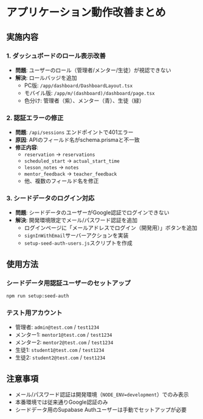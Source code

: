 # アプリケーション動作改善まとめ

## 実施内容

### 1. ダッシュボードのロール表示改善
- **問題**: ユーザーのロール（管理者/メンター/生徒）が視認できない
- **解決**: ロールバッジを追加
  - PC版: `/app/dashboard/DashboardLayout.tsx`
  - モバイル版: `/app/m/(dashboard)/dashboard/page.tsx`
  - 色分け: 管理者（紫）、メンター（青）、生徒（緑）

### 2. 認証エラーの修正
- **問題**: `/api/sessions` エンドポイントで401エラー
- **原因**: APIのフィールド名がschema.prismaと不一致
- **修正内容**:
  - `reservation` → `reservations`
  - `scheduled_start` → `actual_start_time`
  - `lesson_notes` → `notes`
  - `mentor_feedback` → `teacher_feedback`
  - 他、複数のフィールド名を修正

### 3. シードデータのログイン対応
- **問題**: シードデータのユーザーがGoogle認証でログインできない
- **解決**: 開発環境限定でメール/パスワード認証を追加
  - ログインページに「メールアドレスでログイン（開発用）」ボタンを追加
  - `signInWithEmail`サーバーアクションを実装
  - `setup-seed-auth-users.js`スクリプトを作成

## 使用方法

### シードデータ用認証ユーザーのセットアップ
```bash
npm run setup:seed-auth
```

### テスト用アカウント
- 管理者: `admin@test.com` / `test1234`
- メンター1: `mentor1@test.com` / `test1234`
- メンター2: `mentor2@test.com` / `test1234`
- 生徒1: `student1@test.com` / `test1234`
- 生徒2: `student2@test.com` / `test1234`

## 注意事項
- メール/パスワード認証は開発環境（`NODE_ENV=development`）でのみ表示
- 本番環境では従来通りGoogle認証のみ
- シードデータ用のSupabase Authユーザーは手動でセットアップが必要